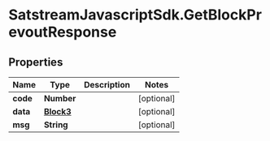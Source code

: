# SatstreamJavascriptSdk.GetBlockPrevoutResponse

## Properties
Name | Type | Description | Notes
------------ | ------------- | ------------- | -------------
**code** | **Number** |  | [optional] 
**data** | [**Block3**](Block3.md) |  | [optional] 
**msg** | **String** |  | [optional] 
